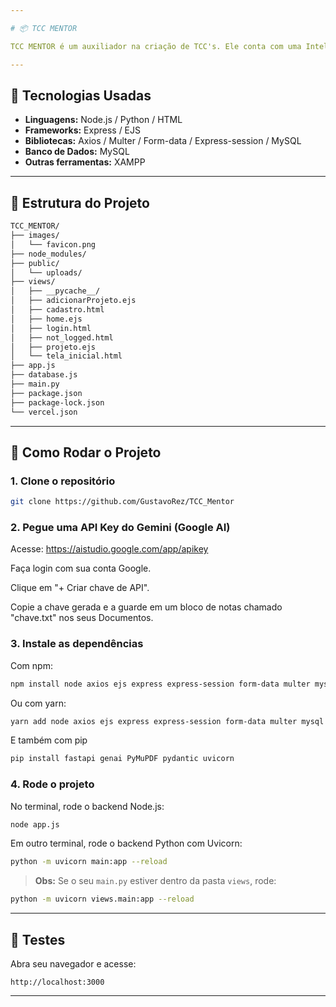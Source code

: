 ```yaml
---

# 📦 TCC MENTOR

TCC MENTOR é um auxiliador na criação de TCC's. Ele conta com uma Inteligência Artificial que auxilia o aluno a compreender os feedbacks do orientador, além de um chatbox com uma IA que também o auxiliará.

---
```


## 🚀 Tecnologias Usadas

* **Linguagens:** Node.js / Python / HTML
* **Frameworks:** Express / EJS
* **Bibliotecas:** Axios / Multer / Form-data / Express-session / MySQL
* **Banco de Dados:** MySQL
* **Outras ferramentas:** XAMPP

---

## 📂 Estrutura do Projeto

```bash
TCC_MENTOR/
├── images/
│   └── favicon.png
├── node_modules/
├── public/
│   └── uploads/
├── views/
│   ├── __pycache__/
│   ├── adicionarProjeto.ejs
│   ├── cadastro.html
│   ├── home.ejs
│   ├── login.html
│   ├── not_logged.html
│   ├── projeto.ejs
│   └── tela_inicial.html
├── app.js
├── database.js
├── main.py
├── package.json
├── package-lock.json
└── vercel.json
```

---

## 📄 Como Rodar o Projeto

### 1. Clone o repositório

```bash
git clone https://github.com/GustavoRez/TCC_Mentor
```

### 2. Pegue uma API Key do Gemini (Google AI)

Acesse: https://aistudio.google.com/app/apikey

Faça login com sua conta Google.

Clique em "+ Criar chave de API".

Copie a chave gerada e a guarde em um bloco de notas chamado "chave.txt" nos seus Documentos.

### 3. Instale as dependências

Com npm:

```bash
npm install node axios ejs express express-session form-data multer mysql
```

Ou com yarn:

```bash
yarn add node axios ejs express express-session form-data multer mysql
```

E também com pip
```bash
pip install fastapi genai PyMuPDF pydantic uvicorn
```

### 4. Rode o projeto

No terminal, rode o backend Node.js:

```bash
node app.js
```

Em outro terminal, rode o backend Python com Uvicorn:

```bash
python -m uvicorn main:app --reload
```

> **Obs:** Se o seu `main.py` estiver dentro da pasta `views`, rode:

```bash
python -m uvicorn views.main:app --reload
```

---

## 🧪 Testes

Abra seu navegador e acesse:

```
http://localhost:3000
```

---
